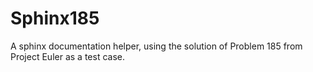 # Sphinx185
A sphinx documentation helper, using the solution of Problem 185 from Project Euler as a test case.
